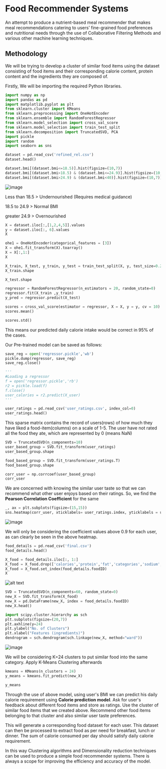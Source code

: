 #  Food Recommender Systems

An attempt to produce a nutrient-based meal recommender that makes meal
recommendations catering to users’ fine-grained food preferences and nutritional
needs through the use of Collaborative Filtering Methods and various other machine learning techniques.

## Methodology

We will be trying to develop a cluster of similar food items using the dataset
consisting of food items and their corresponding calorie content, protein content
and the ingredients they are composed of.

Firstly, We will be importing the required Python libraries.

```python
import numpy as np
import pandas as pd
import matplotlib.pyplot as plt
from sklearn.cluster import KMeans
from sklearn.preprocessing import OneHotEncoder
from sklearn.ensemble import RandomForestRegressor
from sklearn.model_selection import cross_val_score
from sklearn.model_selection import train_test_split
from sklearn.decomposition import TruncatedSVD, PCA
import pickle
import random
import seaborn as sns
```

```python
dataset = pd.read_csv('refined_rel.csv')
dataset.head()
```

```python
dataset.bmi[(dataset.bmi<=18.5)].hist(figsize=(10,7))
dataset.bmi[(dataset.bmi>18.5) & (dataset.bmi<=24.9)].hist(figsize=(10,7))
dataset.bmi[(dataset.bmi>24.9) & (dataset.bmi<40)].hist(figsize=(10,7))
```

![image](https://github.com/hsraps/food-recommender-systems/blob/master/img1.png)

Less than 18.5 > Undernourished (Requires medical guidance)

18.5 to 24.9 >
Normal BMI

greater 24.9 > Overnourished

```python
X = dataset.iloc[:,[1,2,4,5]].values
y = dataset.iloc[:, 6].values
X
```

```python
ohe1 = OneHotEncoder(categorical_features = [3])
X = ohe1.fit_transform(X).toarray()
X = X[:,1:]
X
```

```python
X_train, X_test, y_train, y_test = train_test_split(X, y, test_size=0.2, random_state =0)
X_train.shape
```

```python
X_test.shape
```

```python
regressor = RandomForestRegressor(n_estimators = 20, random_state=0)
regressor.fit(X_train ,y_train)
y_pred = regressor.predict(X_test)
```

```python
scores = cross_val_score(estimator = regressor, X = X, y = y, cv = 10)
scores.mean()
```

```python
scores.std()
```

This means our predicted daily calorie intake would be correct in 95% of the
cases.

Our Pre-trained model can be saved as follows:

```python
save_reg = open('regressor.pickle','wb')
pickle.dump(regressor, save_reg)
save_reg.close()

'''
#Loading a regressor
f = open('regressor.pickle','rb')
r2 = pickle.load(f)
f.close()
user_calories = r2.predict(X_user)
'''
```

```python
user_ratings = pd.read_csv('user_ratings.csv', index_col=0)
user_ratings.head()
```

This sparse matrix contains the record of users(rows) of how much they have
liked a food-item(columns) on a scale of 1-5.
The user have not rated all the
food they ate, which are represented by 0 (means NaN)

```python
SVD = TruncatedSVD(n_components=10)
user_based_group = SVD.fit_transform(user_ratings)
user_based_group.shape
```

```python
food_based_group = SVD.fit_transform(user_ratings.T)
food_based_group.shape
```

```python
corr_user = np.corrcoef(user_based_group)
corr_user
```

We are concerned with knowing the similar user taste so that we can recommend
what other user enjoys based on their ratings. So, we find the **Pearson
Correlation Coefficient** for the same

```python
_, ax = plt.subplots(figsize=(15,15))
sns.heatmap(corr_user, xticklabels= user_ratings.index, yticklabels = user_ratings.index, vmin=0.90, vmax=0.999, ax=ax)
```
![image](https://github.com/hsraps/food-recommender-systems/blob/master/img2.png)

We will only be considering the coefficient values above 0.9 for each user, as
can clearly be seen in the above heatmap.

```python
food_details = pd.read_csv('final.csv')
food_details.head()
```

```python
X_food = food_details.iloc[:, 1:]
X_food = X_food.drop(['calories','protein','fat','categories','sodium','title'],axis=1) 
X_food = X_food.set_index(food_details.foodID)
X
```
![alt text](https://raw.githubusercontent.com/hsraps/xx/branch/path/to/img.png)

```python
SVD = TruncatedSVD(n_components=60, random_state=0)
new_X = SVD.fit_transform(X_food)
new_X = pd.DataFrame(new_X, index = food_details.foodID)
new_X.head()
```

```python
import scipy.cluster.hierarchy as sch
plt.subplots(figsize=(20,7))
plt.axhline(y=24)
plt.ylabel("No. of Clusters")
plt.xlabel("Features (ingredients)")
dendrogram = sch.dendrogram(sch.linkage(new_X, method="ward"))
```
![image](https://github.com/hsraps/food-recommender-systems/blob/master/img3.png)

We will be considering K=24 clusters to put similar food into the same category.
Apply K-Means Clustering afterwards

```python
kmeans = KMeans(n_clusters = 24)
y_means = kmeans.fit_predict(new_X)
```

```python
y_means
```

Through the use of above model, using user's BMI we can predict his daily
calorie requirement using **Calorie prediction model**. Ask for user's feedback
about different food items and store as ratings. Use the cluster of similar food
items that we created above. Recommend other food items belonging to that
cluster and also similar user taste preferences.

This will generate a corresponding food dataset for each user. This dataset can
then be processed to extract food as per need for breakfast, lunch or dinner.
The sum of calorie consumed per day should satisfy daily calorie requirement.

In this way Clustering algorithms and Dimensionality reduction techniques can be
used to produce a simple food recommender systems. There is always a scope for
improving the efficiency and accuracy of the model.
